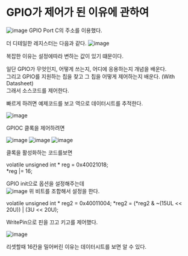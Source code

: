 # GPIO가 제어가 된 이유에 관하여

![image](https://github.com/user-attachments/assets/582b5f37-4b33-4b4d-a93c-41d3f7925f90)
GPIO Port C의 주소를 이용했다.  

더 디테일한 레지스터는 다음과 같다.
![image](https://github.com/user-attachments/assets/5c4000c7-64d6-4c29-a7a1-13d4c36b97c7)

복잡한 이유는 설정에따라 변하는 값이 있기 떄문이다. 

일단 GPIO가 무엇인지, 어떻게 쓰는지, 어디에 응용하는지 개념을 배운다.  
그리고 GPIO를 지원하는 칩을 찾고 그 칩을 어떻게 제어하는지 배운다. (With Datasheet)  
그래서 소스코드를 제어한다.

빠르게 하려면 예제코드를 보고 역으로 데이터시트를 추적한다. 

![image](https://github.com/user-attachments/assets/38867783-1c79-420b-9621-1538359a41b9)

GPIOC 클록을 제어하려면  

![image](https://github.com/user-attachments/assets/a865c151-a44e-4f98-977e-55cde2db3ba1)
![image](https://github.com/user-attachments/assets/778f4f93-ee6e-497b-8d51-819025541135)
![image](https://github.com/user-attachments/assets/56653d7f-dc41-4582-a4a9-8a5e2479bc81)

클록을 활성화하는 코드를보면

volatile unsigned int * reg = 0x40021018;  
*reg |= 16;  

GPIO init으로 옵션을 설정해주는데  
![image](https://github.com/user-attachments/assets/c95e2c61-381e-4930-bcf3-930681432cb9)
위 비트를 조합해서 설정을 한다.

volatile unsigned int * reg2 = 0x40011004;
*reg2 = (*reg2 & ~(15UL << 20U)) | (3U << 20U);

WritePin으로 핀을 끄고 키고를 제어했다.

![image](https://github.com/user-attachments/assets/81d35f24-a8f8-4bac-a093-62be24a43136)

리셋할때 16칸을 밀어버린 이유는 데이터시트를 보면 알 수 있다.  
